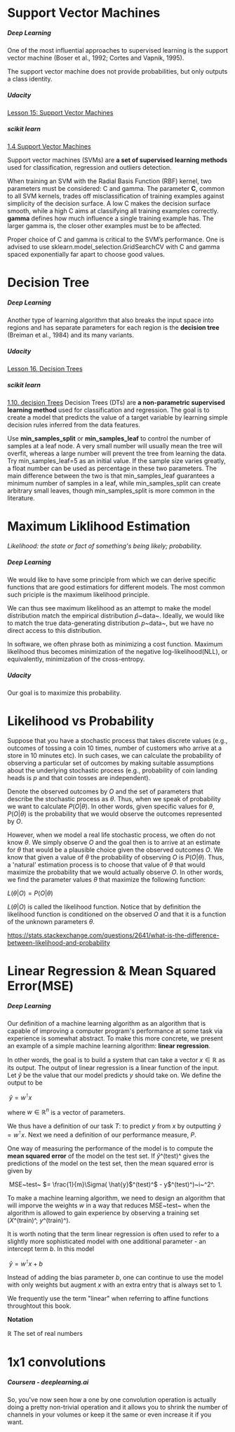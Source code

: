 # Support Vector Machines

##### Deep Learning
One of the most influential approaches to supervised learning is the support vector machine (Boser et al., 1992; Cortes and Vapnik, 1995). 

The support vector machine does not provide probabilities, but only outputs a class identity. 

##### Udacity
[Lesson 15: Support Vector Machines](https://classroom.udacity.com/nanodegrees/nd013/parts/fbf77062-5703-404e-b60c-95b78b2f3f9e/modules/2b62a1c3-e151-4a0e-b6b6-e424fa46ceab/lessons/29b49196-b5da-4eeb-8661-348fbe11a89a/concepts/9444768a-a172-4858-a711-13cd657f6ea6)

##### scikit learn
[1.4 Support Vector Machines](http://scikit-learn.org/stable/modules/svm.html)

Support vector machines (SVMs) are **a set of supervised learning methods** used for classification, regression and outliers detection.

When training an SVM with the Radial Basis Function (RBF) kernel, two parameters must be considered: C and gamma. The parameter **C**, common to all SVM kernels, trades off misclassification of training examples against simplicity of the decision surface. A low C makes the decision surface smooth, while a high C aims at classifying all training examples correctly. **gamma** defines how much influence a single training example has. The larger gamma is, the closer other examples must be to be affected.

Proper choice of C and gamma is critical to the SVM’s performance. One is advised to use sklearn.model_selection.GridSearchCV with C and gamma spaced exponentially far apart to choose good values.





# Decision Tree
##### Deep Learning
Another type of learning algorithm that also breaks the input space into regions and has separate parameters for each region is the **decision tree** (Breiman et al., 1984) and its many variants. 

##### Udacity
[Lesson 16. Decision Trees](https://classroom.udacity.com/nanodegrees/nd013/parts/fbf77062-5703-404e-b60c-95b78b2f3f9e/modules/2b62a1c3-e151-4a0e-b6b6-e424fa46ceab/lessons/3cd1d00f-ffb2-4030-bd33-ebc4b95c6740/concepts/114d5639-feb8-448d-95d1-869f40e77ed3)

##### scikit learn
[1.10. decision Trees](http://scikit-learn.org/stable/modules/tree.html)
Decision Trees (DTs) are **a non-parametric supervised learning method** used for classification and regression. The goal is to create a model that predicts the value of a target variable by learning simple decision rules inferred from the data features.

Use **min_samples_split** or **min_samples_leaf** to control the number of samples at a leaf node. A very small number will usually mean the tree will overfit, whereas a large number will prevent the tree from learning the data. Try min_samples_leaf=5 as an initial value. If the sample size varies greatly, a float number can be used as percentage in these two parameters. The main difference between the two is that min_samples_leaf guarantees a minimum number of samples in a leaf, while min_samples_split can create arbitrary small leaves, though min_samples_split is more common in the literature.



# Maximum Liklihood Estimation

*Likelihood: the state or fact of something's being likely; probability.*

##### Deep Learning

We would like to have some principle from which we can derive specific functions that are good estimatiors for different models. The most common such priciple is the maximum likelihood principle. 

We can thus see maximum likelihood as an attempt to make the model distribution match the empirical distribution $\hat{p}$~data~. Ideally, we would like to match the true data-generating distribution $p$~data~, but we have no direct access to this distribution. 

In software, we often phrase both as minimizing a cost function. Maximum likelihood thus becomes minimization of the negative log-likelihood(NLL), or equivalently, minimization of the cross-entropy. 

##### Udacity
Our goal is to maximize this probability. 

# Likelihood vs Probability

Suppose that you have a stochastic process that takes discrete values (e.g., outcomes of tossing a coin 10 times, number of customers who arrive at a store in 10 minutes etc). In such cases, we can calculate the probability of observing a particular set of outcomes by making suitable assumptions about the underlying stochastic process (e.g., probability of coin landing heads is $p$ and that coin tosses are independent).

Denote the observed outcomes by $O$ and the set of parameters that describe the stochastic process as $\theta$. Thus, when we speak of probability we want to calculate $P(O|\theta)$. In other words, given specific values for $\theta$, $P(O|\theta)$ is the probability that we would observe the outcomes represented by $O$.

However, when we model a real life stochastic process, we often do not know $θ$. We simply observe $O$ and the goal then is to arrive at an estimate for $θ$ that would be a plausible choice given the observed outcomes $O$. We know that given a value of $θ$ the probability of observing $O$ is $P(O|\theta)$. Thus, a 'natural' estimation process is to choose that value of $θ$ that would maximize the probability that we would actually observe $O$. In other words, we find the parameter values $\theta$ that maximize the following function:

$L(\theta|O)=P(O|\theta)$

$L(\theta|O)$ is called the likelihood function. Notice that by definition the likelihood function is conditioned on the observed $O$ and that it is a function of the unknown parameters $\theta$.

https://stats.stackexchange.com/questions/2641/what-is-the-difference-between-likelihood-and-probability


# Linear Regression & Mean Squared Error(MSE)

##### Deep Learning

Our definition of a machine learning algorithm as an algorithm that is capable of improving a computer program's performance at some task via experience is somewhat abstract. To make this more concrete, we present an example of a simple machine learning algorithm: **linear regression**. 

In other words, the goal is to build a system that can take a vector $x \in \mathbb{R}$ as its output. The output of linear regression is a linear function of the input. Let $\hat{y}$ be the value that our model predicts $y$ should take on. We define the output to be

​	$\hat{y} = w^\intercal x$

where $w \in \mathbb{R}^n$ is a vector of parameters. 

We thus have a definition of our task $T$: to predict $y$ from $x$ by outputting $\hat{y} = w^\intercal x$. Next we need a definition of our performance measure, $P$. 

One way of measuring the performance of the model is to compute the **mean squared error** of the model on the test set. If $\hat{y}$^(test)^ gives the predictions of the model on the test set, then the mean squared error is given by

​	MSE~test~ $= \frac{1}{m}\Sigma( \hat{y}$^(test)^$ - y$^(test)^)~i~^2^.

To make a machine learning algorithm, we need to design an algorithm that will imporve the weights $w$ in a way that reduces MSE~test~ when the algorithm is allowed to gain experience by observing a training set ($X$^(train)^, $y$^(train)^).

It is worth noting that the term linear regression is often used to refer to a slightly more sophisticated model with one additional parameter - an intercept term $b$. In this model 

​	$\hat{y} = w^\intercal x + b$

Instead of adding the bias parameter $b$, one can continue to use the model with only weights but augment $x$ with an extra entry that is always set to 1. 

We frequently use the term "linear" when referring to affine functions throughtout this book. 

**Notation**

$\mathbb{R}$	The set of real numbers

# 1x1 convolutions
##### Coursera - deeplearning.ai
So, you've now seen how a one by one convolution operation is actually doing a pretty non-trivial operation and it allows you to shrink the number of channels in your volumes or keep it the same or even increase it if you want.

